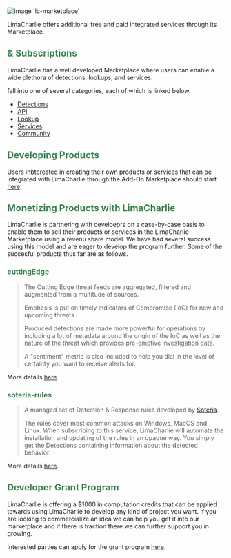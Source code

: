 <!-- leave the empty title here... the image below displays the info BUT the platform requires something here -->
### 

![image 'lc-marketplace'](https://storage.googleapis.com/lc-edu/content/images/logos/lc-marketplace.png)

LimaCharlie offers additional free and paid integrated services through its  Marketplace.

## <span style="color:#3b8452"> & Subscriptions</span> 

LimaCharlie has a well developed  Marketplace where users can enable a wide plethora of detections, lookups, and services.

 fall into one of several categories, each of which is linked below.

* [Detections](./addon-detections.md)
* [API](./addon-api.md)
* [Lookup](./addon-lookup.md)
* [Services](./addon-services.md)
* [Community](./addon-community.md)

## <span style="color:#3b8452">Developing Products</span> 

Users inbterested in creating their own products or services that can be integrated with LimaCharlie through the Add-On Marketplace should start [here](./user_addons.md).

## <span style="color:#3b8452">Monetizing Products with LimaCharlie</span> 

LimaCharlie is partnering with develoeprs on a case-by-case basis to enable them to sell their products or services in the LimaCharlie Marketplace using a revenu share model. We have had several success using this model and are eager to develop the program further. Some of the succesful products thus far are as follows.

### <span style="color:#3b8452">cuttingEdge</span> 

>The Cutting Edge threat feeds are aggregated, filtered and augmented from a multitude of sources.
>
>Emphasis is put on timely Indicators of Compromise (IoC) for new and upcoming threats.
>
>Produced detections are made more powerful for operations by including a lot of metadata around the origin of the IoC as well as the nature of the threat which provides pre-emptive investigation data.
>
>A "sentiment" metric is also included to help you dial in the level of certainty you want to receive alerts for.

More details [here](./addon-community.md#cuttingedge)

### <span style="color:#3b8452">soteria-rules</span> 

>A managed set of Detection & Response rules developed by [Soteria](https://soteria.io/).
>
>The rules cover most common attacks on Windows, MacOS and Linux. When subscribing to this service, LimaCharlie will automate the installation and updating of the rules in an opaque way. You simply get the Detections containing information about the detected behavior.

More details [here](./addon-community.md#soteria-rules).

## <span style="color:#3b8452">Developer Grant Program</span> 

LimaCharlie is offering a $1000 in computation credits that can be applied towards using LimaCharlie to develop any kind of project you want. If you are looking to commercialize an idea we can help you get it into our marketplace and if there is traction there we can further support you in growing.

Interested parties can apply for the grant program [here](https://limacharlie.io/grant-program).


